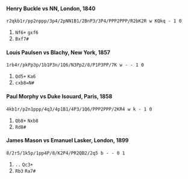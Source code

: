 #### Henry Buckle vs NN, London, 1840

```chess:FEN puzzle
r2qkb1r/pp2nppp/3p4/2pNN1B1/2BnP3/3P4/PPP2PPP/R2bK2R w KQkq - 1 0
```

1. `Nf6+` `gxf6`
2. `Bxf7#`


#### Louis Paulsen vs Blachy, New York, 1857

```chess:FEN puzzle
1rb4r/pkPp3p/1b1P3n/1Q6/N3Pp2/8/P1P3PP/7K w - - 1 0
```

1. `Qd5+` `Ka6`
2. `cxb8=N#`


#### Paul Morphy vs Duke Isouard, Paris, 1858

```chess:FEN puzzle
4kb1r/p2n1ppp/4q3/4p1B1/4P3/1Q6/PPP2PPP/2KR4 w k - 1 0
```

1. `Qb8+` `Nxb8`
2. `Rd8#`


#### James Mason vs Emanuel Lasker, London, 1899

```chess:FEN puzzle
8/2r5/1k5p/1pp4P/8/K2P4/PR2QB2/2q5 b - - 0 1
```

1. `..` `Qc3+`
2. `Rb3` `Ra7#`
